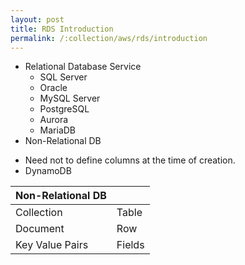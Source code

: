 ```yaml
---
layout: post
title: RDS Introduction
permalink: /:collection/aws/rds/introduction
---
```


* Relational Database Service
    - SQL Server
    - Oracle
    - MySQL Server
    - PostgreSQL
    - Aurora
    - MariaDB
* Non-Relational DB
- Need not to define columns at the time of creation.
- DynamoDB

|Non-Relational DB  |   |
|---                |---       |
|Collection         | Table    |
|Document           | Row      |
|Key Value Pairs    | Fields   |
